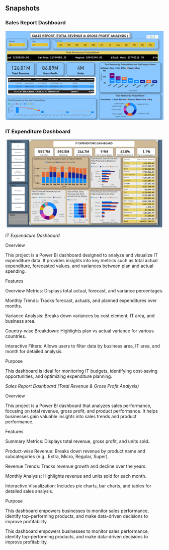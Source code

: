 ## Snapshots

### Sales Report Dashboard
![Sales Report Dashboard](./assets/Sales_Report_Dashboard.png)


### IT Expenditure Dashboard
![IT Expenditure Dashboard](./assets/IT_Expenditure_Dashboard.png)




*IT Expenditure Dashboard*

Overview

This project is a Power BI dashboard designed to analyze and visualize IT expenditure data. It provides insights into key metrics such as total actual expenditure, forecasted values, and variances between plan and actual spending.

Features

Overview Metrics: Displays total actual, forecast, and variance percentages.

Monthly Trends: Tracks forecast, actuals, and planned expenditures over months.

Variance Analysis: Breaks down variances by cost element, IT area, and business area.

Country-wise Breakdown: Highlights plan vs actual variance for various countries.

Interactive Filters: Allows users to filter data by business area, IT area, and month for detailed analysis.

Purpose

This dashboard is ideal for monitoring IT budgets, identifying cost-saving opportunities, and optimizing expenditure planning.


*Sales Report Dashboard (Total Revenue & Gross Profit Analysis)*

Overview

This project is a Power BI dashboard that analyzes sales performance, focusing on total revenue, gross profit, and product performance. It helps businesses gain valuable insights into sales trends and product performance.

Features

Summary Metrics: Displays total revenue, gross profit, and units sold.

Product-wise Revenue: Breaks down revenue by product name and subcategories (e.g., Extra, Micro, Regular, Super).

Revenue Trends: Tracks revenue growth and decline over the years.

Monthly Analysis: Highlights revenue and units sold for each month.

Interactive Visualization: Includes pie charts, bar charts, and tables for detailed sales analysis.

Purpose

This dashboard empowers businesses to monitor sales performance, identify top-performing products, and make data-driven decisions to improve profitability.



This dashboard empowers businesses to monitor sales performance, identify top-performing products, and make data-driven decisions to improve profitability.
